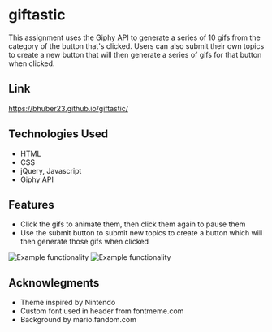 # giftastic
This assignment uses the Giphy API to generate a series of 10 gifs from the category of the button that's clicked. Users can also submit their own topics to create a new button that will then generate a series of gifs for that button when clicked. 

## Link 
https://bhuber23.github.io/giftastic/

## Technologies Used
- HTML
- CSS
- jQuery, Javascript
- Giphy API

## Features
- Click the gifs to animate them, then click them again to pause them
- Use the submit button to submit new topics to create a button which will then generate those gifs when clicked

![Example functionality](assets/images/gif-test.gif)
![Example functionality](assets/images/submit-example.gif)

## Acknowlegments 
- Theme inspired by Nintendo 
- Custom font used in header from fontmeme.com
- Background by mario.fandom.com